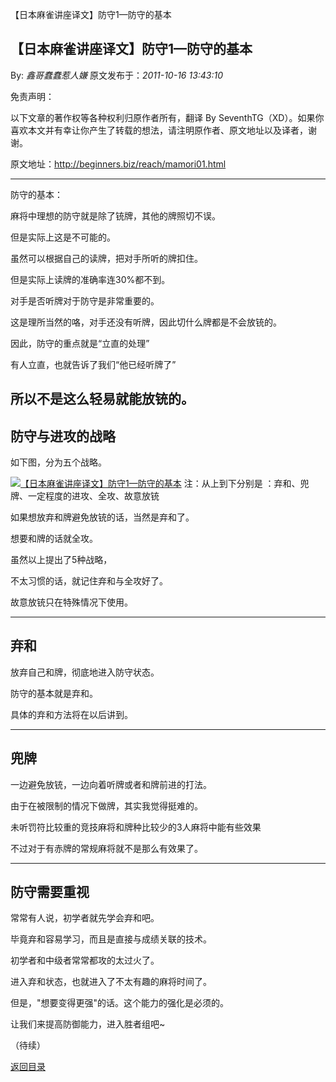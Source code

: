 【日本麻雀讲座译文】防守1—防守的基本
## 【日本麻雀讲座译文】防守1—防守的基本

By: *鑫哥蠢蠢惹人嫌* 原文发布于：*2011-10-16 13:43:10*

免责声明：

以下文章的著作权等各种权利归原作者所有，翻译 By
SeventhTG（XD）。如果你喜欢本文并有幸让你产生了转载的想法，请注明原作者、原文地址以及译者，谢谢。

原文地址：http://beginners.biz/reach/mamori01.html

------------------------------------------------------------------------------------

防守的基本：

麻将中理想的防守就是除了铳牌，其他的牌照切不误。

但是实际上这是不可能的。

虽然可以根据自己的读牌，把对手所听的牌扣住。

但是实际上读牌的准确率连30%都不到。

对手是否听牌对于防守是非常重要的。

这是理所当然的咯，对手还没有听牌，因此切什么牌都是不会放铳的。

因此，防守的重点就是“立直的处理”

有人立直，也就告诉了我们“他已经听牌了”

所以不是这么轻易就能放铳的。
------------------------------------------------------------------------------------
防守与进攻的战略
------------------------------------------------------------------------------------

如下图，分为五个战略。

[![【日本麻雀讲座译文】防守1&mdash;防守的基本](http://s5.sinaimg.cn/middle/7f78b76fgaf642b58d0a4&amp;690)](http://photo.blog.sina.com.cn/showpic.html#blogid=7f78b76f0100ycut&url=http://s5.sinaimg.cn/orignal/7f78b76fgaf642b58d0a4) 注：从上到下分别是 ：弃和、兜牌、一定程度的进攻、全攻、故意放铳

如果想放弃和牌避免放铳的话，当然是弃和了。

想要和牌的话就全攻。

虽然以上提出了5种战略，

不太习惯的话，就记住弃和与全攻好了。

故意放铳只在特殊情况下使用。

------------------------------------------------------------------------------------
弃和
------------------------------------------------------------------------------------

放弃自己和牌，彻底地进入防守状态。

防守的基本就是弃和。

具体的弃和方法将在以后讲到。

------------------------------------------------------------------------------------
兜牌
------------------------------------------------------------------------------------

一边避免放铳，一边向着听牌或者和牌前进的打法。

由于在被限制的情况下做牌，其实我觉得挺难的。

未听罚符比较重的竞技麻将和牌种比较少的3人麻将中能有些效果

不过对于有赤牌的常规麻将就不是那么有效果了。

------------------------------------------------------------------------------------
防守需要重视
------------------------------------------------------------------------------------

常常有人说，初学者就先学会弃和吧。

毕竟弃和容易学习，而且是直接与成绩关联的技术。

初学者和中级者常常都攻的太过火了。

进入弃和状态，也就进入了不太有趣的麻将时间了。

但是，"想要变得更强"的话。这个能力的强化是必须的。

让我们来提高防御能力，进入胜者组吧~

（待续）

[返回目录](index.html)
